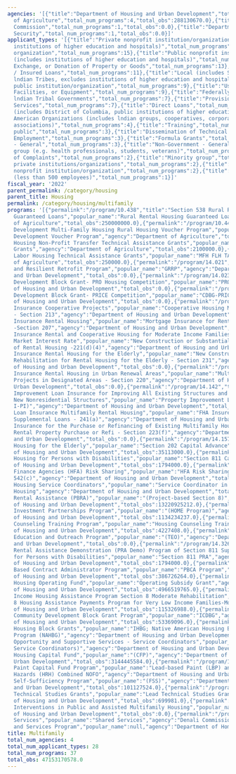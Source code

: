```yaml
---
agencies: '[{"title":"Department of Housing and Urban Development","total_num_programs":31,"total_obs":46865039908.0},{"title":"Department
  of Agriculture","total_num_programs":4,"total_obs":288130670.0},{"title":"Denali
  Commission","total_num_programs":1,"total_obs":0.0},{"title":"Department of Homeland
  Security","total_num_programs":1,"total_obs":0.0}]'
applicant_types: '[{"title":"Private nonprofit institution/organization (includes
  institutions of higher education and hospitals)","total_num_programs":16},{"title":"Profit
  organization","total_num_programs":15},{"title":"Public nonprofit institution/organization
  (includes institutions of higher education and hospitals)","total_num_programs":13},{"title":"Sale,
  Exchange, or Donation of Property or Goods","total_num_programs":13},{"title":"Guaranteed
  / Insured Loans","total_num_programs":11},{"title":"Local (includes State-designated
  lndian Tribes, excludes institutions of higher education and hospitals","total_num_programs":11},{"title":"Other
  public institution/organization","total_num_programs":9},{"title":"Use of Property,
  Facilities, or Equipment","total_num_programs":9},{"title":"Federally Recognized
  lndian Tribal Governments","total_num_programs":7},{"title":"Provision of Specialized
  Services","total_num_programs":7},{"title":"Direct Loans","total_num_programs":5},{"title":"State","total_num_programs":5},{"title":"State
  (includes District of Columbia, public institutions of higher education and hospitals)","total_num_programs":5},{"title":"Individual/Family","total_num_programs":4},{"title":"Native
  American Organizations (includes lndian groups, cooperatives, corporations, partnerships,
  associations)","total_num_programs":4},{"title":"Training","total_num_programs":4},{"title":"Anyone/general
  public","total_num_programs":3},{"title":"Dissemination of Technical Information","total_num_programs":3},{"title":"Federal
  Employment","total_num_programs":3},{"title":"Formula Grants","total_num_programs":3},{"title":"Government
  - General","total_num_programs":3},{"title":"Non-Government - General","total_num_programs":3},{"title":"Specialized
  group (e.g. health professionals, students, veterans)","total_num_programs":3},{"title":"Investigation
  of Complaints","total_num_programs":2},{"title":"Minority group","total_num_programs":2},{"title":"Other
  private institutions/organizations","total_num_programs":2},{"title":"Quasi-public
  nonprofit institution/organization","total_num_programs":2},{"title":"Small business
  (less than 500 employees)","total_num_programs":1}]'
fiscal_year: '2022'
parent_permalink: /category/housing
parent_title: Housing
permalink: /category/housing/multifamily
programs: '[{"permalink":"/program/10.438","title":"Section 538 Rural Rental Housing
  Guaranteed Loans","popular_name":"Rural Rental Housing Guaranteed Loans","agency":"Department
  of Agriculture","total_obs":250000000.0},{"permalink":"/program/10.448","title":"Rural
  Development Multi-Family Housing Rural Housing Voucher Program","popular_name":"Rural
  Development Voucher Program","agency":"Department of Agriculture","total_obs":35780670.0},{"permalink":"/program/10.494","title":"Multi-Family
  Housing Non-Profit Transfer Technical Assistance Grants","popular_name":"MFH NPTA
  Grants","agency":"Department of Agriculture","total_obs":2100000.0},{"permalink":"/program/10.495","title":"Farm
  Labor Housing Technical Assistance Grants","popular_name":"MFH FLH TA","agency":"Department
  of Agriculture","total_obs":250000.0},{"permalink":"/program/14.021","title":"Green
  and Resilient Retrofit Program","popular_name":"GRRP","agency":"Department of Housing
  and Urban Development","total_obs":0.0},{"permalink":"/program/14.023","title":"Community
  Development Block Grant- PRO Housing Competition","popular_name":"PRO Housing","agency":"Department
  of Housing and Urban Development","total_obs":0.0},{"permalink":"/program/14.024","title":"Community
  Development Block Grant- PRICE Competition","popular_name":"CDBG-PRICE","agency":"Department
  of Housing and Urban Development","total_obs":0.0},{"permalink":"/program/14.126","title":"Mortgage
  Insurance Cooperative Projects","popular_name":"Cooperative Housing Mortgage Insurance
  - Section 213","agency":"Department of Housing and Urban Development","total_obs":0.0},{"permalink":"/program/14.134","title":"Mortgage
  Insurance Rental Housing","popular_name":"Mortgage Insurance for Rental Housing
  -Section 207","agency":"Department of Housing and Urban Development","total_obs":22664000000.0},{"permalink":"/program/14.135","title":"Mortgage
  Insurance Rental and Cooperative Housing for Moderate Income Families and Elderly,
  Market Interest Rate","popular_name":"New Construction or Substantial Rehabilitation
  of Rental Housing -221(d)(4)","agency":"Department of Housing and Urban Development","total_obs":0.0},{"permalink":"/program/14.138","title":"Mortgage
  Insurance Rental Housing for the Elderly","popular_name":"New Construction and Substantial
  Rehabilitation for Rental Housing for the Elderly - Section 231","agency":"Department
  of Housing and Urban Development","total_obs":0.0},{"permalink":"/program/14.139","title":"Mortgage
  Insurance Rental Housing in Urban Renewal Areas","popular_name":"Multifamily Rental
  Projects in Designated Areas - Section 220","agency":"Department of Housing and
  Urban Development","total_obs":0.0},{"permalink":"/program/14.142","title":"Property
  Improvement Loan Insurance for Improving All Existing Structures and Building of
  New Nonresidential Structures","popular_name":"Property Improvement Loans (Title
  I-PI)","agency":"Department of Housing and Urban Development","total_obs":20000000.0},{"permalink":"/program/14.151","title":"Supplemental
  Loan Insurance Multifamily Rental Housing","popular_name":"FHA Insured Rental Housing
  Supplemental Loans - 241(a)","agency":"Department of Housing and Urban Development","total_obs":0.0},{"permalink":"/program/14.155","title":"Mortgage
  Insurance for the Purchase or Refinancing of Existing Multifamily Housing Projects","popular_name":"Multifamily
  Rental Property Purchase or Refi - Section 223(f)","agency":"Department of Housing
  and Urban Development","total_obs":0.0},{"permalink":"/program/14.157","title":"Supportive
  Housing for the Elderly","popular_name":"Section 202 Capital Advance","agency":"Department
  of Housing and Urban Development","total_obs":35113000.0},{"permalink":"/program/14.181","title":"Supportive
  Housing for Persons with Disabilities","popular_name":"Section 811 Capital Advance","agency":"Department
  of Housing and Urban Development","total_obs":1794000.0},{"permalink":"/program/14.188","title":"Housing
  Finance Agencies (HFA) Risk Sharing","popular_name":"HFA Risk Sharing Program -
  542(c)","agency":"Department of Housing and Urban Development","total_obs":0.0},{"permalink":"/program/14.191","title":"Multifamily
  Housing Service Coordinators","popular_name":"Service Coordinator in Multifamily
  Housing","agency":"Department of Housing and Urban Development","total_obs":95320000.0},{"permalink":"/program/14.195","title":"Project-Based
  Rental Assistance (PBRA)","popular_name":"(Project-based Section 8)","agency":"Department
  of Housing and Urban Development","total_obs":13220925212.0},{"permalink":"/program/14.239","title":"Home
  Investment Partnerships Program","popular_name":"(HOME Program)","agency":"Department
  of Housing and Urban Development","total_obs":1134234237.0},{"permalink":"/program/14.316","title":"Housing
  Counseling Training Program","popular_name":"Housing Counseling Training Grant","agency":"Department
  of Housing and Urban Development","total_obs":4227408.0},{"permalink":"/program/14.322","title":"Tenant
  Education and Outreach Program","popular_name":"(TEO)","agency":"Department of Housing
  and Urban Development","total_obs":0.0},{"permalink":"/program/14.326","title":"Project
  Rental Assistance Demonstration (PRA Demo) Program of Section 811 Supportive Housing
  for Persons with Disabilities","popular_name":"Section 811 PRA","agency":"Department
  of Housing and Urban Development","total_obs":1794000.0},{"permalink":"/program/14.327","title":"Performance
  Based Contract Administrator Program","popular_name":"PBCA Program","agency":"Department
  of Housing and Urban Development","total_obs":386726264.0},{"permalink":"/program/14.850","title":"Public
  Housing Operating Fund","popular_name":"Operating Subsidy Grant","agency":"Department
  of Housing and Urban Development","total_obs":4966519765.0},{"permalink":"/program/14.856","title":"Lower
  Income Housing Assistance Program Section 8 Moderate Rehabilitation","popular_name":"(Section
  8 Housing Assistance Payments Program for Very Low Income Families-Moderate Rehabilitation)","agency":"Department
  of Housing and Urban Development","total_obs":115326988.0},{"permalink":"/program/14.862","title":"Indian
  Community Development Block Grant Program","popular_name":"ICDBG","agency":"Department
  of Housing and Urban Development","total_obs":53369096.0},{"permalink":"/program/14.867","title":"Indian
  Housing Block Grants","popular_name":"IHBG; Native American Housing Block Grant
  Program (NAHBG)","agency":"Department of Housing and Urban Development","total_obs":886000000.0},{"permalink":"/program/14.870","title":"Resident
  Opportunity and Supportive Services - Service Coordinators","popular_name":"(ROSS
  Service Coordinators)","agency":"Department of Housing and Urban Development","total_obs":33416849.0},{"permalink":"/program/14.872","title":"Public
  Housing Capital Fund","popular_name":"(CFP)","agency":"Department of Housing and
  Urban Development","total_obs":3144445584.0},{"permalink":"/program/14.888","title":"Lead-Based
  Paint Capital Fund Program","popular_name":"Lead-based Paint (LBP) and Other Housing-Related
  Hazards (HRH) Combined NOFO","agency":"Department of Housing and Urban Development","total_obs":0.0},{"permalink":"/program/14.896","title":"Family
  Self-Sufficiency Program","popular_name":"(FSS)","agency":"Department of Housing
  and Urban Development","total_obs":101127524.0},{"permalink":"/program/14.902","title":"Lead
  Technical Studies Grants","popular_name":"Lead Technical Studies Grants","agency":"Department
  of Housing and Urban Development","total_obs":699981.0},{"permalink":"/program/14.914","title":"Radon
  Interventions in Public and Assisted Multifamily Housing","popular_name":null,"agency":"Department
  of Housing and Urban Development","total_obs":0.0},{"permalink":"/program/90.199","title":"Shared
  Services","popular_name":"Shared Services","agency":"Denali Commission","total_obs":0.0},{"permalink":"/program/97.141","title":"Shelter
  and Services Program","popular_name":null,"agency":"Department of Homeland Security","total_obs":0.0}]'
title: Multifamily
total_num_agencies: 4
total_num_applicant_types: 28
total_num_programs: 37
total_obs: 47153170578.0
---
```

